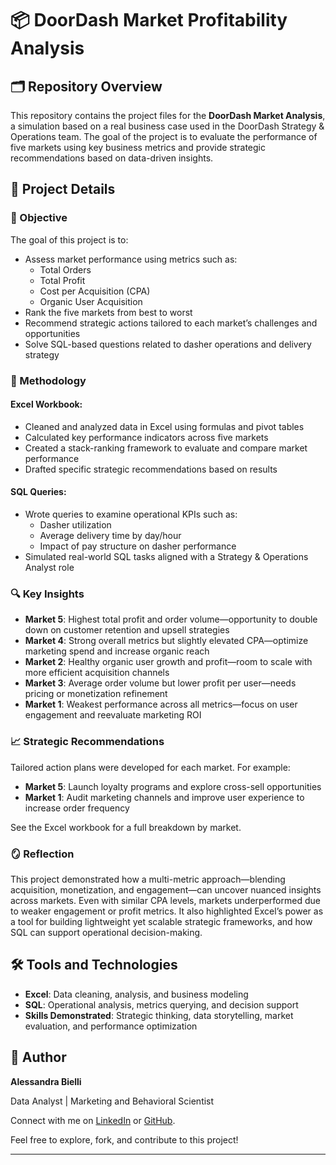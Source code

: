 # 📦 DoorDash Market Profitability Analysis

## 🗂️ Repository Overview

This repository contains the project files for the **DoorDash Market Analysis**, a simulation based on a real business case used in the DoorDash Strategy & Operations team. The goal of the project is to evaluate the performance of five markets using key business metrics and provide strategic recommendations based on data-driven insights.

## 📌 Project Details

### 🎯 Objective

The goal of this project is to:

- Assess market performance using metrics such as:
  - Total Orders
  - Total Profit
  - Cost per Acquisition (CPA)
  - Organic User Acquisition
- Rank the five markets from best to worst
- Recommend strategic actions tailored to each market’s challenges and opportunities
- Solve SQL-based questions related to dasher operations and delivery strategy

### 🧪 Methodology

#### Excel Workbook:
- Cleaned and analyzed data in Excel using formulas and pivot tables
- Calculated key performance indicators across five markets
- Created a stack-ranking framework to evaluate and compare market performance
- Drafted specific strategic recommendations based on results

#### SQL Queries:
- Wrote queries to examine operational KPIs such as:
  - Dasher utilization
  - Average delivery time by day/hour
  - Impact of pay structure on dasher performance
- Simulated real-world SQL tasks aligned with a Strategy & Operations Analyst role

### 🔍 Key Insights

- **Market 5**: Highest total profit and order volume—opportunity to double down on customer retention and upsell strategies
- **Market 4**: Strong overall metrics but slightly elevated CPA—optimize marketing spend and increase organic reach
- **Market 2**: Healthy organic user growth and profit—room to scale with more efficient acquisition channels
- **Market 3**: Average order volume but lower profit per user—needs pricing or monetization refinement
- **Market 1**: Weakest performance across all metrics—focus on user engagement and reevaluate marketing ROI

### 📈 Strategic Recommendations

Tailored action plans were developed for each market. For example:

- **Market 5**: Launch loyalty programs and explore cross-sell opportunities
- **Market 1**: Audit marketing channels and improve user experience to increase order frequency

See the Excel workbook for a full breakdown by market.

### 🪞 Reflection

This project demonstrated how a multi-metric approach—blending acquisition, monetization, and engagement—can uncover nuanced insights across markets. Even with similar CPA levels, markets underperformed due to weaker engagement or profit metrics. It also highlighted Excel’s power as a tool for building lightweight yet scalable strategic frameworks, and how SQL can support operational decision-making.

## 🛠️ Tools and Technologies

- **Excel**: Data cleaning, analysis, and business modeling  
- **SQL**: Operational analysis, metrics querying, and decision support  
- **Skills Demonstrated**: Strategic thinking, data storytelling, market evaluation, and performance optimization

## 🚀 Author

**Alessandra Bielli**

Data Analyst | Marketing and Behavioral Scientist 

Connect with me on [LinkedIn](https://www.linkedin.com/in/alessandrabielli) or [GitHub](https://github.com/abielli2020).

Feel free to explore, fork, and contribute to this project!  

------------------------------------------------------------------------
